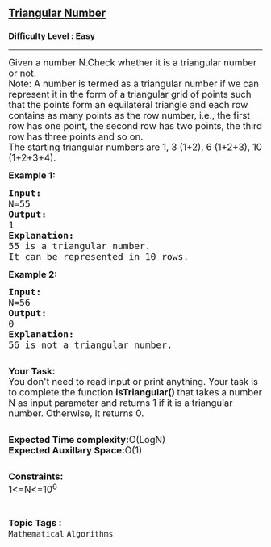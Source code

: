<h2><a href="https://www.geeksforgeeks.org/problems/triangular-number2850/1?itm_source=geeksforgeeks&itm_medium=article&itm_campaign=bottom_sticky_on_article">Triangular Number</a></h2><h3>Difficulty Level : Easy</h3><hr><div class="problems_problem_content__Xm_eO"><p><span style="font-size:18px">Given a number N.Check whether it is a triangular number or not.<br>
Note:&nbsp;A number is termed as a triangular number if we can represent it in the form of a triangular grid of points such that the points form an equilateral triangle and each row contains as many points as the row number, i.e., the first row has one point, the second row has two points, the third row has three points and so on.<br>
The starting triangular numbers are 1, 3 (1+2), 6 (1+2+3), 10 (1+2+3+4).</span></p>

<p><span style="font-size:18px"><strong>Example 1:</strong></span></p>

<pre><span style="font-size:18px"><strong>Input:</strong>
N=55
<strong>Output:</strong>
1
<strong>Explanation:</strong>
55 is a triangular number.
It can be represented in 10 rows.</span></pre>

<p><span style="font-size:18px"><strong>Example 2:</strong></span></p>

<pre><span style="font-size:18px"><strong>Input:</strong>
N=56
<strong>Output:</strong>
0
<strong>Explanation:</strong>
56 is not a triangular number.</span></pre>

<p><br>
<span style="font-size:18px"><strong>Your Task:</strong><br>
You don't need to read input or print anything. Your task is to complete the function <strong>isTriangular() </strong>that takes a number N as input parameter and returns 1 if it is a triangular number. Otherwise, it returns 0.</span></p>

<p><br>
<span style="font-size:18px"><strong>Expected Time complexity:</strong>O(LogN)<br>
<strong>Expected Auxillary Space:</strong>O(1)</span><br>
&nbsp;</p>

<p><span style="font-size:18px"><strong>Constraints:</strong><br>
1&lt;=N&lt;=10<sup>6</sup></span></p>
</div><br><p><span style=font-size:18px><strong>Topic Tags : </strong><br><code>Mathematical</code>&nbsp;<code>Algorithms</code>&nbsp;